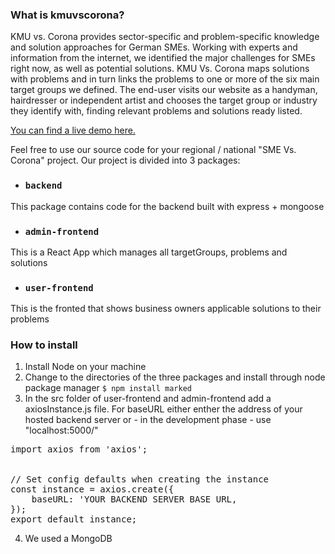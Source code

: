 ### What is kmuvscorona?

KMU vs. Corona provides sector-specific and problem-specific knowledge and solution approaches for German SMEs. Working with experts and information from the internet, we identified the major challenges for SMEs right now, as well as potential solutions. KMU Vs. Corona maps solutions with problems and in turn links the problems to one or more of the six main target groups we defined. The end-user visits our website as a handyman, hairdresser or independent artist and chooses the target group or industry they identify with, finding relevant problems and solutions ready listed.
 
[You can find a live demo here.](https://www.kmuvscorona.de/)

Feel free to use our source code for your regional / national "SME Vs. Corona" project. Our project is divided into 3 packages:

* ### `backend`

This package contains code for the backend built with express + mongoose

* ### `admin-frontend`

This is a React App which manages all targetGroups, problems and solutions

* ### `user-frontend`

This is the fronted that shows business owners applicable solutions to their problems

### How to install

1. Install Node on your machine
2. Change to the directories of the three packages and install through node package manager
`$ npm install marked`
3. In the src folder of user-frontend and admin-frontend add a axiosInstance.js file. For baseURL either enther the address of your hosted backend server or - in the development phase - use "localhost:5000/"
<pre>
import axios from 'axios';


// Set config defaults when creating the instance
const instance = axios.create({
    baseURL: 'YOUR BACKEND SERVER BASE URL,
});
export default instance;
</pre>
4. We used a MongoDB 
